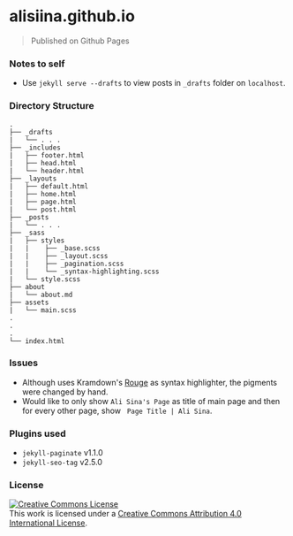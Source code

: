 # alisiina.github.io
> Published on Github Pages

### Notes to self
* Use `jekyll serve --drafts` to view posts in `_drafts` folder on `localhost`.


### Directory Structure
```
.     
├── _drafts  
|   └── . . .  
├── _includes  
|   ├── footer.html  
|   ├── head.html
|   └── header.html  
├── _layouts  
|   ├── default.html  
|   ├── home.html
|   ├── page.html  
|   └── post.html  
├── _posts    
|   └── . . .  
├── _sass  
|   ├── styles  
|   |    ├── _base.scss
|   |    ├── _layout.scss
|   |    ├── _pagination.scss
|   |    └── _syntax-highlighting.scss
|   └── style.scss    
├── about
|   └── about.md
├── assets
|   └── main.scss
.
.
.
└── index.html  
```


### Issues
* Although uses Kramdown's [Rouge](https://kramdown.gettalong.org/syntax_highlighter/rouge.html) as syntax highlighter, the pigments were
changed by hand.
* Would like to only show `Ali Sina's Page` as title of main page and then
for every other page, show ` Page Title | Ali Sina`.


### Plugins used
* `jekyll-paginate` v1.1.0
* `jekyll-seo-tag` v2.5.0


### License
<a rel="license" href="http://creativecommons.org/licenses/by/4.0/"><img alt="Creative Commons License" style="border-width:0" src="https://i.creativecommons.org/l/by/4.0/88x31.png" /></a><br />This work is licensed under a <a rel="license" href="http://creativecommons.org/licenses/by/4.0/">Creative Commons Attribution 4.0 International License</a>.
